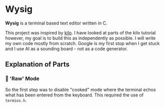 # Wysig

**Wysig** is a terminal based text editor written in C. 

This project was inspired by [kilo](https://viewsourcecode.org/snaptoken/kilo/index.html). I have looked at parts of the kilo tutorial however, my goal is to build this as independently as possible. I will write my own code  mostly from scratch. Google is my first stop when I get stuck and I use AI as a sounding board - not as a code generator. 

## Explanation of Parts
### 🥩 'Raw' Mode 
So the first step was to disable "cooked" mode where the terminal echos what has been entered from 
the keyboard. This required the use of `termios.h`.
